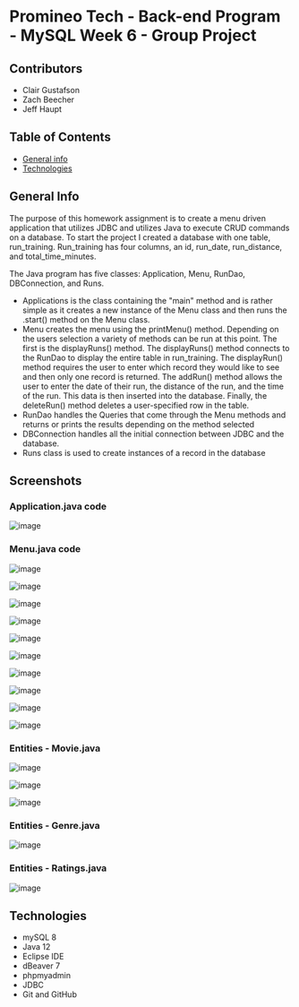 # Promineo Tech - Back-end Program - MySQL Week 6 - Group Project
## Contributors
* Clair Gustafson
* Zach Beecher 
* Jeff Haupt

## Table of Contents
* [General info](#general-info)
* [Technologies](#technologies)

## General Info
The purpose of this homework assignment is to create a menu driven application that utilizes JDBC and utilizes Java to execute CRUD commands on a database.  To start the project I created a database with one table, run_training.  Run_training has four columns, an id, run_date, run_distance, and total_time_minutes. 

The Java program has five classes: Application, Menu, RunDao, DBConnection, and Runs.

* Applications is the class containing the "main" method and is rather simple as it creates a new instance of the Menu class and then runs the .start() method on the Menu class. 
* Menu creates the menu using the printMenu() method. Depending on the users selection a variety of methods can be run at this point. The first is the displayRuns() method.  The displayRuns() method connects to the RunDao to display the entire table in run_training. The displayRun() method requires the user to enter which record they would like to see and then only one record is returned. The addRun() method allows the user to enter the date of their run, the distance of the run, and the time of the run.  This data is then inserted into the database.  Finally, the deleteRun() method deletes a user-specified row in the table.  
* RunDao handles the Queries that come through the Menu methods and returns or prints the results depending on the method selected
* DBConnection handles all the initial connection between JDBC and the database. 
* Runs class is used to create instances of a record in the database
## Screenshots
### Application.java code 

![image](https://user-images.githubusercontent.com/66330433/90987699-efba4200-e55a-11ea-83c4-dff0fac12199.png)

### Menu.java code

![image](https://user-images.githubusercontent.com/66330433/90987716-111b2e00-e55b-11ea-8737-bf9c2b9ee6c3.png)

![image](https://user-images.githubusercontent.com/66330433/90987743-30b25680-e55b-11ea-804f-814f72901f0c.png)

![image](https://user-images.githubusercontent.com/66330433/90987755-50497f00-e55b-11ea-97b4-c233bb60e6f5.png)

![image](https://user-images.githubusercontent.com/66330433/90987766-69eac680-e55b-11ea-8afb-9fb3bbcf06a8.png)

![image](https://user-images.githubusercontent.com/66330433/90987783-7ff88700-e55b-11ea-9dfc-4a900ac14d61.png)

![image](https://user-images.githubusercontent.com/66330433/90987792-97377480-e55b-11ea-8f1f-d1045b6c196a.png)

![image](https://user-images.githubusercontent.com/66330433/90987800-ad453500-e55b-11ea-8bb9-60dab892072d.png)

![image](https://user-images.githubusercontent.com/66330433/90987818-c51cb900-e55b-11ea-8183-79618c33f51c.png)

![image](https://user-images.githubusercontent.com/66330433/90987824-d8c81f80-e55b-11ea-8e80-a2e1680f9900.png)

![image](https://user-images.githubusercontent.com/66330433/90987831-f0070d00-e55b-11ea-8e15-824de9d84ae4.png)

### Entities - Movie.java 

![image](https://user-images.githubusercontent.com/66330433/90987880-6ad02800-e55c-11ea-9a69-5f828f93ffb9.png)

![image](https://user-images.githubusercontent.com/66330433/90987887-7b809e00-e55c-11ea-8c70-7c37e2a896ce.png)

![image](https://user-images.githubusercontent.com/66330433/90987896-8affe700-e55c-11ea-8735-0dc28bb7ac78.png)

### Entities - Genre.java

![image](https://user-images.githubusercontent.com/66330433/90987907-a1a63e00-e55c-11ea-90fe-58c5aa0dbebd.png)

### Entities - Ratings.java

![image](https://user-images.githubusercontent.com/66330433/90987915-b5ea3b00-e55c-11ea-84ec-684358bb1408.png)



## Technologies
* mySQL 8
* Java 12
* Eclipse IDE
* dBeaver 7
* phpmyadmin 
* JDBC
* Git and GitHub


